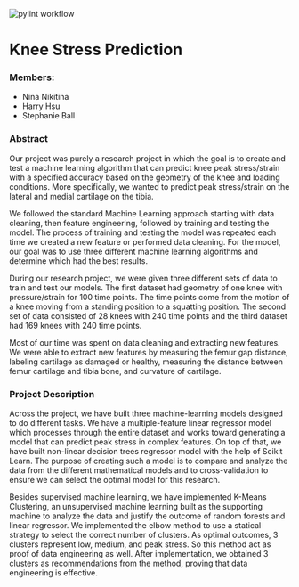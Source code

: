 ![pylint workflow](https://github.com/cs481-ekh/f22-ai-cbl/actions/workflows/pylint.yml/badge.svg)

# Knee Stress Prediction

### Members:
- Nina Nikitina
- Harry Hsu
- Stephanie Ball

### Abstract

Our project was purely a research project in which the goal is to create and test a machine learning algorithm that can predict knee peak stress/strain with a specified accuracy based on the geometry of the knee and loading conditions. More specifically, we wanted to predict peak stress/strain on the lateral and medial cartilage on the tibia. 

We followed the standard Machine Learning approach starting with data cleaning, then feature engineering, followed by training and testing the model. The process of training and testing the model was repeated each time we created a new feature or performed data cleaning. For the model, our goal was to use three different machine learning algorithms and determine which had the best results. 

During our research project, we were given three different sets of data to train and test our models. The first dataset had geometry of one knee with pressure/strain for 100 time points. The time points come from the motion of a knee moving from a standing position to a squatting position. The second set of data consisted of 28 knees with 240 time points and the third dataset had 169 knees with 240 time points. 

Most of our time was spent on data cleaning and extracting new features. We were able to extract new features by measuring the femur gap distance, labeling cartilage as damaged or healthy, measuring the distance between femur cartilage and tibia bone, and curvature of cartilage.


### Project Description
  Across the project, we have built three machine-learning models designed to do different tasks. We have a multiple-feature linear regressor model which processes through the entire dataset and works toward generating a model that can predict peak stress in complex features. On top of that, we have built non-linear decision trees regressor model with the help of Scikit Learn. The purpose of creating such a model is to compare and analyze the data from the different mathematical models and to cross-validation to ensure we can select the optimal model for this research. 
  
  Besides supervised machine learning, we have implemented K-Means Clustering,  an unsupervised machine learning built as the supporting machine to analyze the data and justify the outcome of random forests and linear regressor. We implemented the elbow method to use a statical strategy to select the correct number of clusters. As optimal outcomes, 3 clusters represent low, medium, and peak stress. So this method act as proof of data engineering as well. After implementation, we obtained 3 clusters as recommendations from the method, proving that data engineering is effective. 


